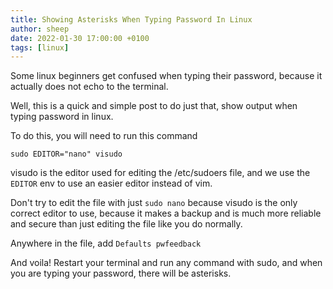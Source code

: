 ```yaml
---
title: Showing Asterisks When Typing Password In Linux
author: sheep
date: 2022-01-30 17:00:00 +0100
tags: [linux]
---
```


Some linux beginners get confused when typing their password, because it actually does not echo to the terminal.

Well, this is a quick and simple post to do just that, show output when typing password in linux.

To do this, you will need to run this command

`sudo EDITOR="nano" visudo`

visudo is the editor used for editing the /etc/sudoers file, and we use the `EDITOR` env to use an easier editor instead of vim.

Don't try to edit the file with just `sudo nano` because visudo is the only correct editor to use, because it makes a backup and is much more reliable and secure than just editing the file like you do normally.

Anywhere in the file, add `Defaults pwfeedback`

And voila! Restart your terminal and run any command with sudo, and when you are typing your password, there will be asterisks.
